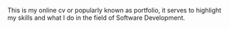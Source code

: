 This is my online cv or popularly known as portfolio, it serves to highlight my skills and what I do in the field of Software Development.
